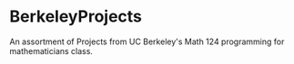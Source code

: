# BerkeleyProjects
An assortment of Projects from UC Berkeley's Math 124 programming for mathematicians class.
